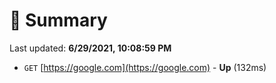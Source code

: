 # 📖 Summary
Last updated: **6/29/2021, 10:08:59 PM**

- `GET` [https://google.com](https://google.com) - **Up** (132ms)
